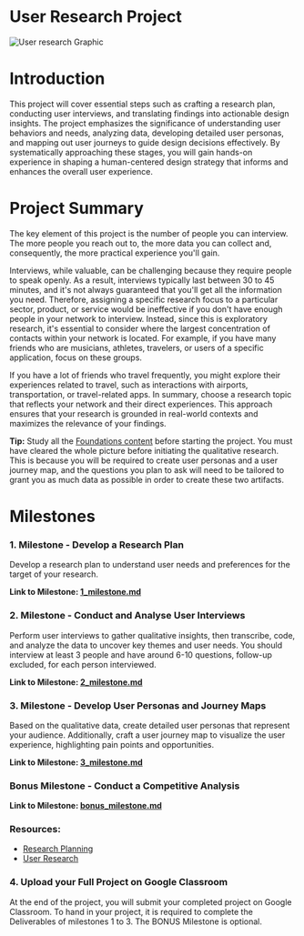# User Research Project
![User research Graphic](https://github.com/ReDI-School/ux_ui_bootcamp/assets/51905839/bdf8f1fa-7fa6-40fa-8c4e-f9f1c6d97f51)

# Introduction
This project will cover essential steps such as crafting a research plan, conducting user interviews, and translating findings into actionable design insights. The project emphasizes the significance of understanding user behaviors and needs, analyzing data, developing detailed user personas, and mapping out user journeys to guide design decisions effectively. 
By systematically approaching these stages, you will gain hands-on experience in shaping a human-centered design strategy that informs and enhances the overall user experience.

# Project Summary
The key element of this project is the number of people you can interview. The more people you reach out to, the more data you can collect and, consequently, the more practical experience you'll gain. 

Interviews, while valuable, can be challenging because they require people to speak openly. As a result, interviews typically last between 30 to 45 minutes, and it's not always guaranteed that you'll get all the information you need.
Therefore, assigning a specific research focus to a particular sector, product, or service would be ineffective if you don't have enough people in your network to interview. Instead, since this is exploratory research, it's essential to consider where the largest concentration of contacts within your network is located.
For example, if you have many friends who are musicians, athletes, travelers, or users of a specific application, focus on these groups. 

If you have a lot of friends who travel frequently, you might explore their experiences related to travel, such as interactions with airports, transportation, or travel-related apps. In summary, choose a research topic that reflects your network and their direct experiences. This approach ensures that your research is grounded in real-world contexts and maximizes the relevance of your findings.

**Tip:** Study all the [Foundations content](https://redi-school-1.gitbook.io/ux-ui-bootcamp) before starting the project. You must have cleared the whole picture before initiating the qualitative research. This is because you will be required to create user personas and a user journey map, and the questions you plan to ask will need to be tailored to grant you as much data as possible in order to create these two artifacts.

# Milestones

### 1. Milestone - Develop a Research Plan
Develop a research plan to understand user needs and preferences for the target of your research. 

**Link to Milestone: [1_milestone.md](https://github.com/ReDI-School/ux_ui_bootcamp/blob/main/projects/01_user_research/1_milestone.md)**

### 2. Milestone - Conduct and Analyse User Interviews
Perform user interviews to gather qualitative insights, then transcribe, code, and analyze the data to uncover key themes and user needs. You should interview at least 3 people and have around 6-10 questions, follow-up excluded, for each person interviewed.

**Link to Milestone: [2_milestone.md](https://github.com/ReDI-School/ux_ui_bootcamp/blob/main/projects/01_user_research/2_milestone.md)**


### 3. Milestone - Develop User Personas and Journey Maps
Based on the qualitative data, create detailed user personas that represent your audience. Additionally, craft a user journey map to visualize the user experience, highlighting pain points and opportunities.

**Link to Milestone: [3_milestone.md](https://github.com/ReDI-School/ux_ui_bootcamp/blob/main/projects/01_user_research/3_milestone.md)**

### Bonus Milestone - Conduct a Competitive Analysis

**Link to Milestone: [bonus_milestone.md](https://github.com/ReDI-School/ux_ui_bootcamp/blob/main/projects/01_user_research/bonus_milestone.md)**


### Resources:

- [Research Planning](https://redi-school-1.gitbook.io/ux-ui-bootcamp/1.-project/milestone-1-research-planning)
- [User Research](https://redi-school-1.gitbook.io/ux-ui-bootcamp/1.-project/milestone-2-user-research)

### 4. Upload your Full Project on Google Classroom

At the end of the project, you will submit your completed project on Google Classroom. To hand in your project, it is required to complete the Deliverables of milestones 1 to 3. The BONUS Milestone is optional.

